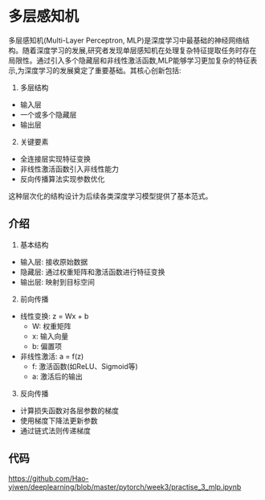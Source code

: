 # 多层感知机

多层感知机(Multi-Layer Perceptron, MLP)是深度学习中最基础的神经网络结构。随着深度学习的发展,研究者发现单层感知机在处理复杂特征提取任务时存在局限性。通过引入多个隐藏层和非线性激活函数,MLP能够学习更加复杂的特征表示,为深度学习的发展奠定了重要基础。其核心创新包括:

1. 多层结构
- 输入层
- 一个或多个隐藏层
- 输出层

2. 关键要素
- 全连接层实现特征变换
- 非线性激活函数引入非线性能力
- 反向传播算法实现参数优化

这种层次化的结构设计为后续各类深度学习模型提供了基本范式。

## 介绍

1. 基本结构
- 输入层: 接收原始数据
- 隐藏层: 通过权重矩阵和激活函数进行特征变换
- 输出层: 映射到目标空间

2. 前向传播
- 线性变换: z = Wx + b
  - W: 权重矩阵
  - x: 输入向量
  - b: 偏置项
- 非线性激活: a = f(z)
  - f: 激活函数(如ReLU、Sigmoid等)
  - a: 激活后的输出

3. 反向传播
- 计算损失函数对各层参数的梯度
- 使用梯度下降法更新参数
- 通过链式法则传递梯度


## 代码

https://github.com/Hao-yiwen/deeplearning/blob/master/pytorch/week3/practise_3_mlp.ipynb